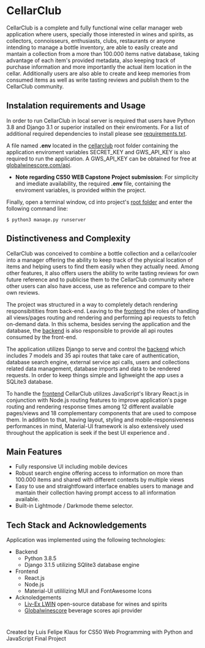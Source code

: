 # CellarClub

CellarClub is a complete and fully functional wine cellar manager web application where users, specially those interested in wines and spirits, as collectors, connoisseurs, enthusiasts, clubs, restaurants or anyone intending to manage a bottle inventory, are able to easily create and mantain a collection from a more than 100.000 items native database, taking advantage of each item's provided metadata, also keeping track of purchase information and more importantly the actual item location in the cellar. Additionally users are  also able to create and keep memories from consumed items as well as write tasting reviews and publish them to the CellarClub community.


## Instalation requirements and Usage

In order to run CellarClub in local server is required that users have Python 3.8 and Django 3.1 or superior installed on their enviroments. For a list of additional required dependencies to install please see [requirements.txt](requirements.txt). 

A file named **.env** located in the [cellarclub](/cellarclub) root folder containing the application enviroment variables SECRET_KEY and GWS_API_KEY is also required to run the application. A GWS_API_KEY can be obtained for free at [globalwinescore.com/api](https://www.globalwinescore.com/api/).

* **Note regarding CS50 WEB Capstone Project submission**: For simplicity and imediate availability, the required **.env** file, containing the enviroment variables, is provided within the project.

Finally, open a terminal window, cd into project's [root folder](/) and enter the following command line:

    $ python3 manage.py runserver



## Distinctiveness and Complexity

CellarClub was conceived to combine a bottle collection and a cellar/cooler into a manager offering the ability to keep track of the physical location of items and helping users to find them easily when they actually need. Among other features, it also offers users the ability to write tasting reviews for own future reference and to publicise them to the CellarClub community where other users can also have access, use as reference and compare to their own reviews. 

The project was structured in a way to completely detach rendering responsibitities from back-end. Leaving to the [frontend](/frontend) the roles of handling all views/pages routing and rendering and performing api requests to fetch on-demand data. In this schema, besides serving the application and the database, the [backend](/api) is also responsible to provide all api routes consumed by the front-end.

The application utilizes Django to serve and control the [backend](/api) which includes 7 models and 35 api routes that take care of authentication, database search engine, external service api calls, users and collections related data management, database imports and data to be rendered requests. In order to keep things simple and lighweight the app uses a SQLite3 database.

To handle the [frontend](/frontend) CellarClub utilizes JavaScript's library React.js in conjunction with Node.js routing features to improve application's page routing and rendering response times among 12 different available pages/views and 18 complementary components that are used to compose them. In addition to that, having layout, styling and mobile-responsiveness performances in mind, Material-UI framework is also extensively used throughout the application is seek if the best UI experience and .


## Main Features

- Fully responsive UI including mobile devices
- Robust search engine offering access to information on more than 100.000 items and shared with different contexts by multiple views
- Easy to use and straightfoward interface enables users to manage and mantain their collection having prompt access to all information available.
- Built-in Lightmode / Darkmode theme selector. 


## Tech Stack and Acknowledgements

Application was implemented using the following technologies: 
- Backend
    - Python 3.8.5
    - Django 3.1.5 utilizing SQlite3 database engine
- Frontend
    - React.js
    - Node.js
    - Material-UI utililizing MUI and FontAwesome Icons
- Acknoledgements
    - [Liv-Ex LWIN](http://www.liv-ex.com/wwd/lwin) open-source database for wines and spirits
    - [Globalwinescore](https://globalwinescore.docs.apiary.io/) beverage scores api provider 

#
Created by Luis Felipe Klaus for CS50 Web Programming with Python and JavaScript Final Project
#
